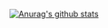 [![Anurag's github stats](https://github-readme-stats.vercel.app/api?username=yjhmelody&show_icons=true&theme=merko)](https://github.com/anuraghazra/github-readme-stats)